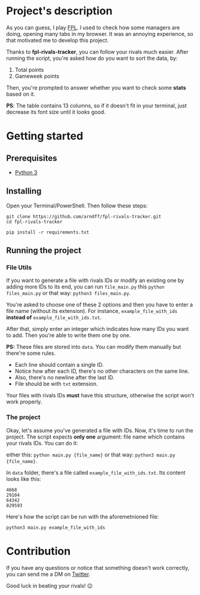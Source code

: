 # Project's description

As you can guess, I play [FPL](http://fantasy.premierleague.com). I used to check how some managers are doing, opening many tabs in my browser. It was an annoying experience, so that motivated me to develop this project.

Thanks to **fpl-rivals-tracker**, you can follow your rivals much easier. After running the script, you're asked how do you want to sort the data, by:
1) Total points
2) Gameweek points

Then, you're prompted to answer whether you want to check some **stats** based on it.

**PS**: The table contains 13 columns, so if it doesn't fit in your terminal, just decrease its font size until it looks good. 

# Getting started

## Prerequisites

* [Python 3](https://www.python.org/downloads/)

## Installing

Open your Terminal/PowerShell. Then follow these steps:

```
git clone https://github.com/arndff/fpl-rivals-tracker.git
cd fpl-rivals-tracker

pip install -r requirements.txt
```

## Running the project

### File Utils

If you want to generate a file with rivals IDs or modify an existing one by adding more IDs to its end, you can run ```file_main.py```
this ```python files_main.py``` or that way: ```python3 files_main.py```.

You're asked to choose one of these 2 options and then you have to enter a file name (without its extension). For instance,
```example_file_with_ids``` **instead of** ```example_file_with_ids.txt```. 

After that, simply enter an integer which indicates how many IDs you want to add. Then you're able to write them one by one.

**PS:** These files are stored into ```data```. You can modify them manually but there're some rules.
* Each line should contain a single ID.
* Notice how after each ID, there's no other characters on the same line.
* Also, there's no newline after the last ID.
* File should be with ```txt``` extension.

Your files with rivals IDs **must** have this structure, otherwise the script won't work properly. 

### The project

Okay, let's assume you've generated a file with IDs. Now, it's time to run the project. The script expects **only one** argument: file name which contains your rivals IDs. You can do it:

either this: ```python main.py {file_name}``` or that way: ```python3 main.py {file_name}```.

In ```data``` folder, there's a file called ```example_file_with_ids.txt```. Its content looks like this:

```
4668
29104
64342
829593
```

Here's how the script can be run with the aforemetnioned file:

```
python3 main.py example_file_with_ids
```

# Contribution

If you have any questions or notice that something doesn't work correctly, you can send me a DM on [Twitter](https://twitter.com/arndff_). 

Good luck in beating your rivals! 😉
